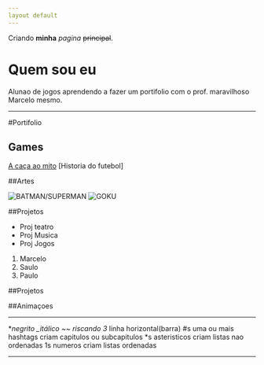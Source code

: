 ```yaml
---
layout default
---
```


Criando **minha** _pagina_ ~~principal~~.

# Quem sou eu

Alunao de jogos aprendendo a fazer um portifolio com o prof. maravilhoso Marcelo mesmo.

* * * 

#Portifolio

## Games

[A caça ao mito](https://vitin157.github.io/a_caça_ao_mito)
[Historia do futebol]

##Artes

![BATMAN/SUPERMAN](http://4.bp.blogspot.com/-aMUFTCiaXRo/UccETv0KYSI/AAAAAAAAAP0/ZRACeYPP3Ps/s1600/Pixel-Art.png)
![GOKU](http://pixelartmaker.com/art/d5358245b50c7f9.png)

##Projetos

* Proj teatro
* Proj Musica
* Proj Jogos

1. Marcelo
2. Saulo
2. Paulo 

##Projetos

##Animaçoes

* * *

**negrito
_itálico
~~ riscando
3* linha horizontal(barra)
#s uma ou mais hashtags criam capitulos ou subcapitulos
*s asteristicos criam listas nao ordenadas
1s numeros criam listas ordenadas

* * *

